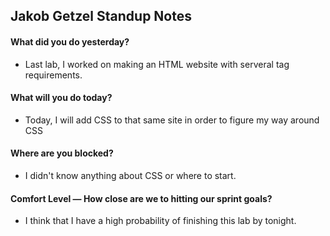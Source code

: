 ## Jakob Getzel Standup Notes

#### What did you do yesterday?
- Last lab, I worked on making an HTML website with serveral tag requirements.
#### What will you do today?
- Today, I will add CSS to that same site in order to figure my way around CSS
#### Where are you blocked?
- I didn't know anything about CSS or where to start.
#### Comfort Level — How close are we to hitting our sprint goals?
- I think that I have a high probability of finishing this lab by tonight.
